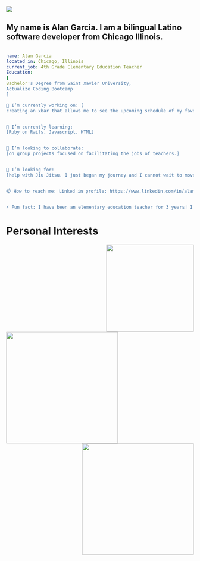 <img src="https://capsule-render.vercel.app/api?type=rounded&color=gradient&height=300&section=header&text=Welcome!%20&fontSize=90&animation=fadeIn" />



## My name is Alan Garcia. I am a bilingual Latino software developer from Chicago Illinois.  


```yaml

name: Alan Garcia
located_in: Chicago, Illinois
current_job: 4th Grade Elementary Education Teacher
Education: 
[
Bachelor's Degree from Saint Xavier University, 
Actualize Coding Bootcamp 
] 

🔭 I’m currently working on: [
creating an xbar that allows me to see the upcoming schedule of my favorite soccer team, Arsenal!]


🌱 I’m currently learning: 
[Ruby on Rails, Javascript, HTML]


👯 I’m looking to collaborate: 
[on group projects focused on facilitating the jobs of teachers.] 


🤔 I’m looking for: 
[help with Jiu Jitsu. I just began my journey and I cannot wait to move up in rank!] 


📫 How to reach me: Linked in profile: https://www.linkedin.com/in/alan-garcia1/


⚡ Fun fact: I have been an elementary education teacher for 3 years! I actually learned about coding through one of my students on a kid-friendly app named Scratch Jr. That is where my journey into tech began! 

```


# Personal Interests 

<img height="235" align="right" src="https://images.unsplash.com/photo-1506880018603-83d5b814b5a6?ixlib=rb-1.2.1&ixid=MnwxMjA3fDB8MHxzZWFyY2h8MXx8cmVhZGluZ3xlbnwwfHwwfHw%3D&w=1000&q=80"/>


<img height="300" align="left" src="https://media.giphy.com/media/lXiRyi9qA8Xh9sYYU/giphy.gif?cid=ecf05e47zlxw604wuddd45skjeocvke14hv1nko4s1uylbtn&rid=giphy.gif&ct=g"/>


<img height="300" align="right" src="https://i.scdn.co/image/ab6765630000ba8a563ebb538d297875b10114b7"/>

